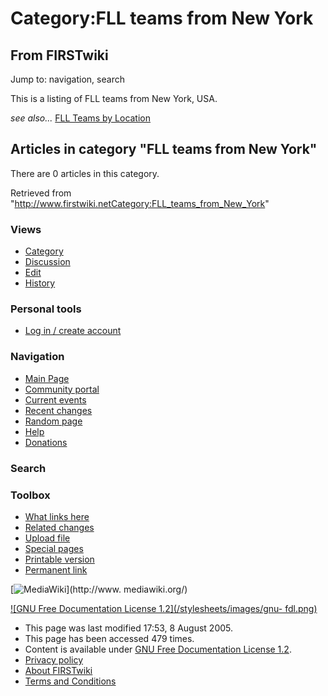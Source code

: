 # Category:FLL teams from New York

## From FIRSTwiki

Jump to: navigation, search

This is a listing of FLL teams from New York, USA.

_see also..._ [FLL Teams by Location](FLL_Teams_by_Location "FLL
Teams by Location")

## Articles in category "FLL teams from New York"

There are 0 articles in this category.

Retrieved from "<http://www.firstwiki.netCategory:FLL_teams_from_New_York>"

### Views

- [Category](Category:FLL_teams_from_New_York)
- [Discussion](/index.php?title=Category_talk:FLL_teams_from_New_York&action=edit)
- [Edit](/index.php?title=Category:FLL_teams_from_New_York&action=edit)
- [History](/index.php?title=Category:FLL_teams_from_New_York&action=history)

### Personal tools

- [Log in / create account](/index.php?title=Special:Userlogin&returnto=Category:FLL_teams_from_New_York)

[](Main_Page "Main Page")

### Navigation

- [Main Page](Main_Page)
- [Community portal](FIRSTwiki:Community_portal)
- [Current events](Current_events)
- [Recent changes](Special:Recentchanges)
- [Random page](Special:Random)
- [Help](Help:Contents)
- [Donations](FIRSTwiki:Site_support)

### Search

### Toolbox

- [What links here](Special:Whatlinkshere/Category:FLL_teams_from_New_York)
- [Related changes](Special:Recentchangeslinked/Category:FLL_teams_from_New_York)
- [Upload file](Special:Upload)
- [Special pages](Special:Specialpages)
- [Printable version](/index.php?title=Category:FLL_teams_from_New_York&printable=yes)
- [Permanent link](/index.php?title=Category:FLL_teams_from_New_York&oldid=40623)

[![MediaWiki](/skins/common/images/poweredby_mediawiki_88x31.png)](http://www.
mediawiki.org/)

[![GNU Free Documentation License 1.2](/stylesheets/images/gnu-
fdl.png)](http://www.gnu.org/copyleft/fdl.html)

- This page was last modified 17:53, 8 August 2005.
- This page has been accessed 479 times.
- Content is available under [GNU Free Documentation License 1.2](http://www.gnu.org/copyleft/fdl.html "http://www.gnu.org/copyleft/fdl.html").
- [Privacy policy](FIRSTwiki:Privacy_policy "FIRSTwiki:Privacy policy")
- [About FIRSTwiki](FIRSTwiki:About "FIRSTwiki:About")
- [Terms and Conditions](FIRSTwiki:Terms_and_conditions "FIRSTwiki:Terms and conditions")
